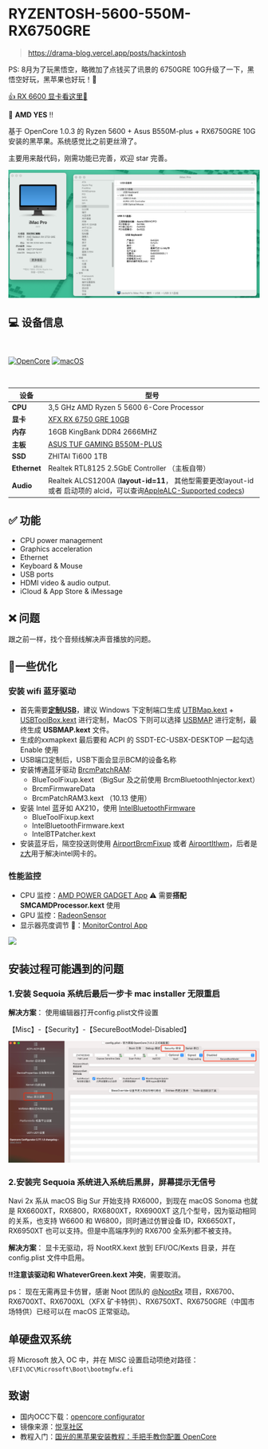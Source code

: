 # RYZENTOSH-5600-550M-RX6750GRE


> https://drama-blog.vercel.app/posts/hackintosh


PS: 8月为了玩黑悟空，略微加了点钱买了讯景的 6750GRE 10G升级了一下，黑悟空好玩，黑苹果也好玩！🥳


[👍 RX 6600 显卡看这里👀](https://github.com/goozyshi/RYZENTOSH-5600-550M-RX6600-6750GRE)

👏 **AMD YES** ‼️

基于 OpenCore 1.0.3 的 Ryzen 5600 + Asus B550M-plus + RX6750GRE 10G 安装的黑苹果。系统感觉比之前更丝滑了。

主要用来敲代码，刚需功能已完善，欢迎 star 完善。

![](./static/info_6750gre.jpg)

## 💻 设备信息

<br>

[![OpenCore](https://img.shields.io/badge/OpenCore-1.0.3-lightblue.svg)](https://github.com/acidanthera/OpenCorePkg) [![macOS](https://img.shields.io/badge/macOS-15.1.1-F09337.svg)](https://www.apple.com/macos/ventura)

</br>

| **设备**     | **型号**                                                                                                                                                                              |
| ------------ | ------------------------------------------------------------------------------------------------------------------------------------------------------------------------------------- |
| **CPU**      | 3,5 GHz AMD Ryzen 5 5600 6-Core Processor                                                                                                                                             |
| **显卡**     | [XFX RX 6750 GRE 10GB](http://www.xfx.com.cn/graphic_cards/rx-6750gre-10gb-%E9%9B%AA%E7%8B%BC/)                                                                                                                                                         |
| **内存**     | 16GB KingBank DDR4 2666MHZ                                                                                                                                                            |
| **主板**     | [ASUS TUF GAMING B550M-PLUS](https://www.asus.com.cn/motherboards-components/motherboards/tuf-gaming/tuf-gaming-b550m-plus/)                                                          |
| **SSD**      | ZHITAI Ti600 1TB                                                                                                                                                                      |  |
| **Ethernet** | Realtek RTL8125 2.5GbE Controller （主板自带）                                                                                                                                        |
| **Audio**    | Realtek ALCS1200A (**layout-id=11**， 其他型需要更改layout-id或者 启动项的 alcid，可以查询[AppleALC-Supported codecs](https://github.com/acidanthera/applealc/wiki/supported-codecs)) |

## ✅ 功能

-  CPU power management
-  Graphics acceleration
-  Ethernet
-  Keyboard & Mouse
-  USB ports
-  HDMI video & audio output.
-  iCloud & App Store & iMessage

## ❌ 问题

跟之前一样，找个音频线解决声音播放的问题。

## 🎉一些优化

### 安装 wifi 蓝牙驱动
- 首先需要[**定制USB**](https://apple.sqlsec.com/6-%E5%AE%9E%E7%94%A8%E5%A7%BF%E5%8A%BF/6-1.html)，建议 Windows 下定制端口生成 [UTBMap.kext](https://github.com/USBToolBox/tool) + [USBToolBox.kext](https://github.com/USBToolBox/kext) 进行定制，MacOS 下则可以选择 [USBMAP](https://github.com/corpnewt/USBMap) 进行定制，最终生成 **USBMAP.kext** 文件。
- 生成的xxmapkext 最后要和 ACPI 的 SSDT-EC-USBX-DESKTOP 一起勾选 Enable 使用
- USB端口定制后，USB下面会显示BCM的设备名称
- 安装博通蓝牙驱动 [BrcmPatchRAM](https://github.com/acidanthera/BrcmPatchRAM):
  - BlueToolFixup.kext （BigSur 及之前使用 BrcmBluetoothInjector.kext）
  - BrcmFirmwareData
  - BrcmPatchRAM3.kext （10.13 使用）
- 安装 Intel 蓝牙如 AX210，使用 [IntelBluetoothFirmware](https://github.com/OpenIntelWireless/IntelBluetoothFirmware)
  - BlueToolFixup.kext
  - IntelBluetoothFirmware.kext
  - IntelBTPatcher.kext
-  安装蓝牙后，隔空投送则使用 [AirportBrcmFixup](https://github.com/acidanthera/AirportBrcmFixup) 或者 [AirportItlwm](https://github.com/OpenIntelWireless/itlwm)，后者是[z大](https://github.com/zxystd)用于解决intel网卡的。

### 性能监控

- CPU 监控：[AMD POWER GADGET App](https://github.com/trulyspinach/SMCAMDProcessor) ⚠️ 需要**搭配 SMCAMDProcessor.kext** 使用
- GPU 监控：[RadeonSensor](https://github.com/aluveitie/RadeonSensor)
- 显示器亮度调节 🔅：[MonitorControl App](https://github.com/MonitorControl/MonitorControl)

![](./static/amd-power-gadget.png)

## 安装过程可能遇到的问题

### 1.安装 Sequoia 系统后最后一步卡 mac installer 无限重启

**解决方案**： 使用编辑器打开config.plist文件设置

【Misc】-【Security】-【SecureBootModel-Disabled】

![](./static/loopboot.png)

### 2.安装完 Sequoia 系统进入系统后黑屏，屏幕提示无信号

Navi 2x 系从 macOS Big Sur 开始支持 RX6000，到现在 macOS Sonoma 也就是 RX6600XT，RX6800，RX6800XT，RX6900XT 这几个型号，因为驱动相同的关系，也支持 W6600 和 W6800，同时通过仿冒设备 ID，RX6650XT，RX6950XT 也可以支持。但是中高端序列的 RX6700 全系列都不被支持。

**解决方案**： 显卡无驱动，将 NootRX.kext 放到 EFI/OC/Kexts 目录，并在 config.plist 文件中启用。

**‼️注意该驱动和 WhateverGreen.kext 冲突**，需要取消。

ps： 现在无需再显卡仿冒，感谢 Noot 团队的 [@NootRx](https://github.com/ChefKissInc/NootRX) 项目，RX6700、RX6700XT、RX6700XL（XFX 矿卡特供）、RX6750XT、RX6750GRE（中国市场特供）已经可以在 macOS 正常驱动。


## 单硬盘双系统

将 Microsoft 放入 OC 中，并在 MISC 设置启动项绝对路径：`\EFI\OC\Microsoft\Boot\bootmgfw.efi`


## 致谢

- 国内OCC下载：[opencore configurator](https://macoshome.com/hackintosh/htools/2100.html)
- 镜像来源：[悦享社区](https://yuexiang.fun/2425.html)
- 教程入门：[国光的黑苹果安装教程：手把手教你配置 OpenCore](https://github.com/sqlsec/Hackintosh/tree/main)
